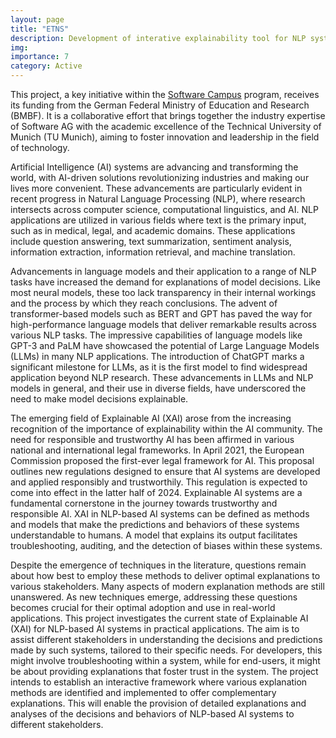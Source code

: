 ```yaml
---
layout: page
title: "ETNS"
description: Development of interative explainability tool for NLP systems
img:
importance: 7
category: Active
---
```


This project, a key initiative within the [Software Campus](https://softwarecampus.de/) program, receives its funding from the German Federal Ministry of Education and Research (BMBF). It is a collaborative effort that brings together the industry expertise of Software AG with the academic excellence of the Technical University of Munich (TU Munich), aiming to foster innovation and leadership in the field of technology.

Artificial Intelligence (AI) systems are advancing and transforming the world, with AI-driven solutions revolutionizing industries and making our lives more convenient. These advancements are particularly evident in recent progress in Natural Language Processing (NLP), where research intersects across computer science, computational linguistics, and AI. NLP applications are utilized in various fields where text is the primary input, such as in medical, legal, and academic domains. These applications include question answering, text summarization, sentiment analysis, information extraction, information retrieval, and machine translation.

Advancements in language models and their application to a range of NLP tasks have increased the demand for explanations of model decisions. Like most neural models, these too lack transparency in their internal workings and the process by which they reach conclusions. The advent of transformer-based models such as BERT and GPT has paved the way for high-performance language models that deliver remarkable results across various NLP tasks. The impressive capabilities of language models like GPT-3 and PaLM have showcased the potential of Large Language Models (LLMs) in many NLP applications. The introduction of ChatGPT marks a significant milestone for LLMs, as it is the first model to find widespread application beyond NLP research. These advancements in LLMs and NLP models in general, and their use in diverse fields, have underscored the need to make model decisions explainable.

The emerging field of Explainable AI (XAI) arose from the increasing recognition of the importance of explainability within the AI community. The need for responsible and trustworthy AI has been affirmed in various national and international legal frameworks. In April 2021, the European Commission proposed the first-ever legal framework for AI. This proposal outlines new regulations designed to ensure that AI systems are developed and applied responsibly and trustworthily. This regulation is expected to come into effect in the latter half of 2024. Explainable AI systems are a fundamental cornerstone in the journey towards trustworthy and responsible AI. XAI in NLP-based AI systems can be defined as methods and models that make the predictions and behaviors of these systems understandable to humans. A model that explains its output facilitates troubleshooting, auditing, and the detection of biases within these systems.

Despite the emergence of techniques in the literature, questions remain about how best to employ these methods to deliver optimal explanations to various stakeholders. Many aspects of modern explanation methods are still unanswered. As new techniques emerge, addressing these questions becomes crucial for their optimal adoption and use in real-world applications. This project investigates the current state of Explainable AI (XAI) for NLP-based AI systems in practical applications. The aim is to assist different stakeholders in understanding the decisions and predictions made by such systems, tailored to their specific needs. For developers, this might involve troubleshooting within a system, while for end-users, it might be about providing explanations that foster trust in the system. The project intends to establish an interactive framework where various explanation methods are identified and implemented to offer complementary explanations. This will enable the provision of detailed explanations and analyses of the decisions and behaviors of NLP-based AI systems to different stakeholders.
